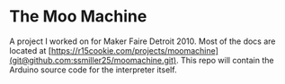 # The Moo Machine

A project I worked on for Maker Faire Detroit 2010.  Most of the docs are located 
at [https://r15cookie.com/projects/moomachine](git@github.com:ssmiller25/moomachine.git).  This repo will contain the
Arduino source code for the interpreter itself.
